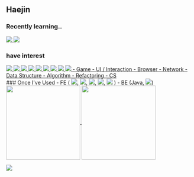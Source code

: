 ## Haejin

### Recently learning..
<a href="https://github.com/Haejnk/">
<img src="https://img.shields.io/badge/C-A8B9CC?style=flat&logo=C&logoColor=ffffff"/> <img src="https://img.shields.io/badge/Python-3776AB style=flat&logo=Python&logoColor=ffffff"/>
</a><br>

### have interest
<a href="https://github.com/Haejnk/">
  <img src="https://img.shields.io/badge/Game-101010?style=flat-square&logoColor=white"/>
  <img src="https://img.shields.io/badge/UI-101010?style=flat-square&logoColor=white"/>
  <img src="https://img.shields.io/badge/Interaction-101010?style=flat-square&logoColor=white"/>
  <img src="https://img.shields.io/badge/Browser-101010?style=flat-square&logoColor=white"/>
  <img src="https://img.shields.io/badge/Network-101010?style=flat-square&logoColor=white"/>
  <img src="https://img.shields.io/badge/Data Structure-101010?style=flat-square&logoColor=white"/>
  <img src="https://img.shields.io/badge/Algorithm-101010?style=flat-square&logoColor=white"/>
  <img src="https://img.shields.io/badge/Refactoring-101010?style=flat-square&logoColor=white"/>
  <img src="https://img.shields.io/badge/CS-101010?style=flat-square&logoColor=white"/>
  - Game
  - UI / Interaction 
  - Browser
  - Network
  - Data Structure
  - Algorithm
  - Refactoring
  - CS
</a><br>
<a > 
  ### Once I've Used
  - FE ( <img src="https://img.shields.io/badge/HTML5-E34F26?style=flat&logo=HTML5&logoColor=ffffff"/>, <img src="https://img.shields.io/badge/CSS3-1572B6?style=flat&logo=CSS3&logoColor=ffffff"/>, <img src="https://img.shields.io/badge/Sass-CC6699?style=flat&logo=Sass&logoColor=ffffff"/>, <img src="https://img.shields.io/badge/JavaScript-F7DF1E?style=flat&logo=JavaScript&logoColor=ffffff"/>, <img src="https://img.shields.io/badge/jQuery-0769AD?style=flat&logo=jQuery&logoColor=ffffff"/> )
  - BE (Java, <img src="https://img.shields.io/badge/Oracle-F80000?style=flat&logo=Oracle&logoColor=ffffff"/>)
</a>

<a href="https://github.com/Haejnk/">
  <img height=200 align="center" src="https://github-readme-stats.vercel.app/api?username=Haejnk&theme=transparent" />
</a>
<a href="https://github.com/Haejnk/">
  <img height=200 align="center" src="https://github-readme-stats.vercel.app/api/top-langs?username=Haejnk&layout=donut&langs_count=8&card_width=320&theme=transparent" />
</a>

<a href="https://github.com/HaeJnk"><img src="https://hits.seeyoufarm.com/api/count/incr/badge.svg?url=https%3A%2F%2Fgithub.com%2FHaeJnk&count_bg=%23000000&title_bg=%23000000&icon=github.svg&icon_color=%23E7E7E7&title=GitHub&edge_flat=false)"/></a>

<!---
HaeJnk/HaeJnk is a ✨ special ✨ repository because its `README.md` (this file) appears on your GitHub profile.
You can click the Preview link to take a look at your changes.
--->
